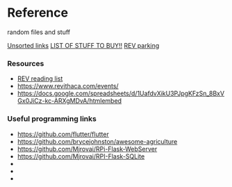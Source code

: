 # Reference
random files and stuff

[Unsorted links](links.md)
[LIST OF STUFF TO BUY!!](buy.md)
[REV parking](rev-parking.png)

### Resources
- [REV reading list](https://docs.google.com/document/d/1tJlTiknf-vGsDc-3-8nxgw7ikTNbWmIcQaX1IdHrYSI/)
- https://www.revithaca.com/events/
- https://docs.google.com/spreadsheets/d/1UafdvXikU3PJpgKFzSn_8BxVGx0JiCz-kc-ARXgMDvA/htmlembed


### Useful programming links
- https://github.com/flutter/flutter
- https://github.com/brycejohnston/awesome-agriculture
- https://github.com/Mjrovai/RPi-Flask-WebServer
- https://github.com/Mjrovai/RPI-Flask-SQLite
- 
- 
- 
